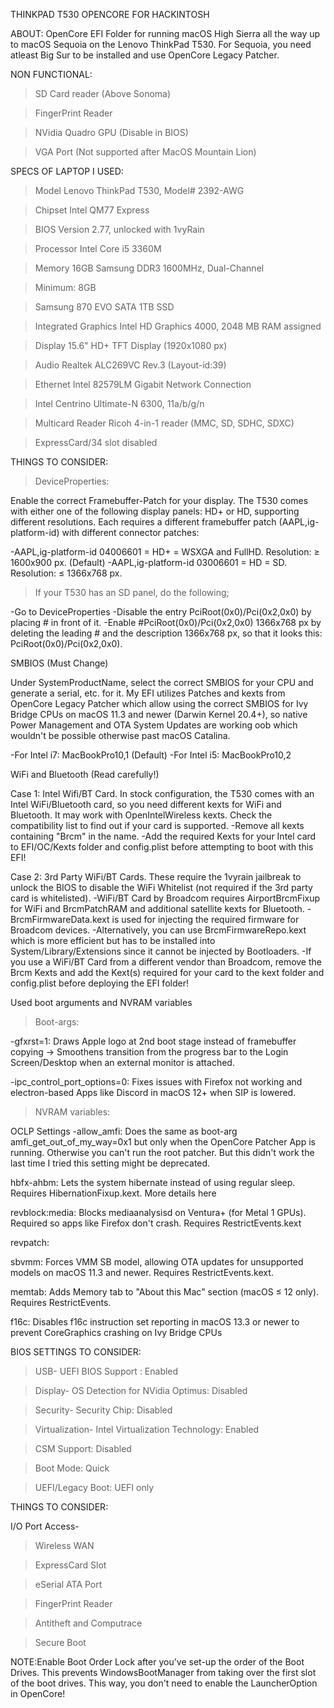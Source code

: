 THINKPAD T530 OPENCORE FOR HACKINTOSH

ABOUT:
OpenCore EFI Folder for running macOS High Sierra all the way up to macOS Sequoia on the Lenovo ThinkPad T530. For Sequoia, you need atleast Big Sur to be installed and use OpenCore Legacy Patcher.

NON FUNCTIONAL:
>SD Card reader (Above Sonoma)

>FingerPrint Reader

>NVidia Quadro GPU (Disable in BIOS)

>VGA Port (Not supported after MacOS Mountain Lion)

SPECS OF LAPTOP I USED:

>Model	Lenovo ThinkPad T530, Model# 2392-AWG

>Chipset	Intel QM77 Express

>BIOS Version	2.77, unlocked with 1vyRain

>Processor	Intel Core i5 3360M

>Memory	16GB Samsung DDR3 1600MHz, Dual-Channel

>Minimum: 8GB

>Samsung 870 EVO SATA 1TB SSD

>Integrated Graphics	Intel HD Graphics 4000, 2048 MB RAM assigned

>Display	15.6" HD+ TFT Display (1920x1080 px)

>Audio	Realtek ALC269VC Rev.3 (Layout-id:39)

>Ethernet	Intel 82579LM Gigabit Network Connection

>Intel Centrino Ultimate-N 6300, 11a/b/g/n

>Multicard Reader	Ricoh 4-in-1 reader (MMC, SD, SDHC, SDXC)

>ExpressCard/34 slot	disabled

THINGS TO CONSIDER:

>DeviceProperties:

Enable the correct Framebuffer-Patch for your display. The T530 comes with either one of the following display panels: HD+ or HD, supporting different resolutions. Each requires a different framebuffer patch (AAPL,ig-platform-id) with different connector patches:

-AAPL,ig-platform-id 04006601 = HD+ = WSXGA and FullHD. Resolution: ≥ 1600x900 px. (Default)
-AAPL,ig-platform-id 03006601 = HD = SD. Resolution: ≤ 1366x768 px.

>If your T530 has an SD panel, do the following;

-Go to DeviceProperties
-Disable the entry PciRoot(0x0)/Pci(0x2,0x0) by placing # in front of it.
-Enable #PciRoot(0x0)/Pci(0x2,0x0) 1366x768 px by deleting the leading # and the description 1366x768 px, so that it looks this: PciRoot(0x0)/Pci(0x2,0x0).

SMBIOS (Must Change)

Under SystemProductName, select the correct SMBIOS for your CPU and generate a serial, etc. for it. My EFI utilizes Patches and kexts from OpenCore Legacy Patcher which allow using the correct SMBIOS for Ivy Bridge CPUs on macOS 11.3 and newer (Darwin Kernel 20.4+), so native Power Management and OTA System Updates are working oob which wouldn't be possible otherwise past macOS Catalina.

-For Intel i7: MacBookPro10,1 (Default)
-For Intel i5: MacBookPro10,2 

WiFi and Bluetooth (Read carefully!)

Case 1: Intel Wifi/BT Card. In stock configuration, the T530 comes with an Intel WiFi/Bluetooth card, so you need different kexts for WiFi and Bluetooth. It may work with OpenIntelWireless kexts.
Check the compatibility list to find out if your card is supported.
-Remove all kexts containing "Brcm" in the name.
-Add the required Kexts for your Intel card to EFI/OC/Kexts folder and config.plist before attempting to boot with this EFI!

Case 2: 3rd Party WiFi/BT Cards. These require the 1vyrain jailbreak to unlock the BIOS to disable the WiFi Whitelist (not required if the 3rd party card is whitelisted).
-WiFi/BT Card by Broadcom requires AirportBrcmFixup for WiFi and BrcmPatchRAM and additional satellite kexts for Bluetooth.
-BrcmFirmwareData.kext is used for injecting the required firmware for Broadcom devices. 
-Alternatively, you can use BrcmFirmwareRepo.kext which is more efficient but has to be installed into System/Library/Extensions since it cannot be injected by Bootloaders.
-If you use a WiFi/BT Card from a different vendor than Broadcom, remove the Brcm Kexts and add the Kext(s) required for your card to the kext folder and config.plist before deploying the EFI folder!

Used boot arguments and NVRAM variables
>Boot-args:

-gfxrst=1: Draws Apple logo at 2nd boot stage instead of framebuffer copying → Smoothens transition from the progress bar to the Login Screen/Desktop when an external monitor is attached.

-ipc_control_port_options=0: Fixes issues with Firefox not working and electron-based Apps like Discord in macOS 12+ when SIP is lowered.

>NVRAM variables:

OCLP Settings -allow_amfi: Does the same as boot-arg amfi_get_out_of_my_way=0x1 but only when the OpenCore Patcher App is running. Otherwise you can't run the root patcher. But this didn't work the last time I tried this setting might be deprecated.

hbfx-ahbm: Lets the system hibernate instead of using regular sleep. Requires HibernationFixup.kext. More details here

revblock:media: Blocks mediaanalysisd on Ventura+ (for Metal 1 GPUs). Required so apps like Firefox don't crash. Requires RestrictEvents.kext

revpatch:

sbvmm: Forces VMM SB model, allowing OTA updates for unsupported models on macOS 11.3 and newer. Requires RestrictEvents.kext.

memtab: Adds Memory tab to "About this Mac" section (macOS ≤ 12 only). Requires RestrictEvents.

f16c: Disables f16c instruction set reporting in macOS 13.3 or newer to prevent CoreGraphics crashing on Ivy Bridge CPUs

BIOS SETTINGS TO CONSIDER:

>USB- UEFI BIOS Support : Enabled

>Display- OS Detection for NVidia Optimus: Disabled

>Security- Security Chip: Disabled

>Virtualization- Intel Virtualization Technology: Enabled

>CSM Support: Disabled

>Boot Mode: Quick

>UEFI/Legacy Boot: UEFI only

THINGS TO CONSIDER:

I/O Port Access-

>Wireless WAN

>ExpressCard Slot

>eSerial ATA Port

>FingerPrint Reader

>Antitheft and Computrace

>Secure Boot

NOTE:Enable Boot Order Lock after you've set-up the order of the Boot Drives. This prevents WindowsBootManager from taking over the first slot of the boot drives. This way, you don't need to enable the LauncherOption in OpenCore!

